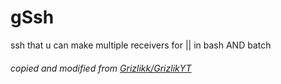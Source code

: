 # gSsh
ssh that u can make multiple receivers for || in bash AND batch
###### copied and modified from [Grizlikk/GrizlikYT](https://github.com/Grizlikk/GrizlikYT/blob/noice/Videa/Rozd%C3%ADl%20mezi%2032%20a%2064%20bitov%C3%BDm%20Windowsem/Vys%C3%ADla%C4%8D.bat)
